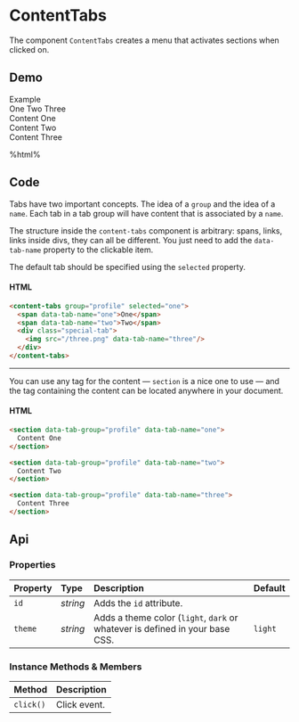 # ContentTabs
The component `ContentTabs` creates a menu that activates sections when clicked on.

## Demo

<div class="example">
  <div class="header">Example</div>
  <div class="content">
    <content-tabs group="profile" selected="two">
      <span data-tab-name="one">One</span>
      <span data-tab-name="two">Two</span>
      <span data-tab-name="three">Three</span>
    </content-tabs>
    <section data-tab-group="profile" data-tab-name="one">
      Content One
    </section>
    <section data-tab-group="profile" data-tab-name="two">
      Content Two
    </section>
    <section data-tab-group="profile" data-tab-name="three">
      Content Three
    </section>
  </div>
</div>

%html%

## Code

Tabs have two important concepts. The idea of a `group` and the idea of a `name`. Each tab in a tab group will have content that is associated by a `name`.

The structure inside the `content-tabs` component is arbitrary: spans, links, links inside divs, they can all be different. You just need to add the `data-tab-name` property to the clickable item.

The default tab should be specified using the `selected` property.

#### HTML
```html
<content-tabs group="profile" selected="one">
  <span data-tab-name="one">One</span>
  <span data-tab-name="two">Two</span>
  <div class="special-tab">
    <img src="/three.png" data-tab-name="three"/>
  </div>
</content-tabs>
```

---

You can use any tag for the content — `section` is a nice one to use — and the tag containing the content can be located anywhere in your document.

#### HTML
```html
<section data-tab-group="profile" data-tab-name="one">
  Content One
</section>

<section data-tab-group="profile" data-tab-name="two">
  Content Two
</section>

<section data-tab-group="profile" data-tab-name="three">
  Content Three
</section>
```

## Api

### Properties

| Property | Type | Description | Default |
| :--- | :--- | :--- | :--- |
| `id` | *string* | Adds the `id` attribute. | |
| `theme` | *string* | Adds a theme color (`light`, `dark` or whatever is defined in your base CSS. | `light` |

### Instance Methods & Members

| Method | Description |
| :--- | :--- |
| `click()` | Click event. |
